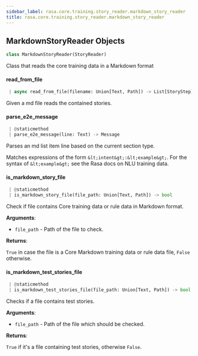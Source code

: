 ```yaml
---
sidebar_label: rasa.core.training.story_reader.markdown_story_reader
title: rasa.core.training.story_reader.markdown_story_reader
---
```


## MarkdownStoryReader Objects

```python
class MarkdownStoryReader(StoryReader)
```

Class that reads the core training data in a Markdown format

#### read\_from\_file

```python
 | async read_from_file(filename: Union[Text, Path]) -> List[StoryStep]
```

Given a md file reads the contained stories.

#### parse\_e2e\_message

```python
 | @staticmethod
 | parse_e2e_message(line: Text) -> Message
```

Parses an md list item line based on the current section type.

Matches expressions of the form `&lt;intent&gt;:&lt;example&gt;`. For the
syntax of `&lt;example&gt;` see the Rasa docs on NLU training data.

#### is\_markdown\_story\_file

```python
 | @staticmethod
 | is_markdown_story_file(file_path: Union[Text, Path]) -> bool
```

Check if file contains Core training data or rule data in Markdown format.

**Arguments**:

- `file_path` - Path of the file to check.
  

**Returns**:

  `True` in case the file is a Core Markdown training data or rule data file,
  `False` otherwise.

#### is\_markdown\_test\_stories\_file

```python
 | @staticmethod
 | is_markdown_test_stories_file(file_path: Union[Text, Path]) -> bool
```

Checks if a file contains test stories.

**Arguments**:

- `file_path` - Path of the file which should be checked.
  

**Returns**:

  `True` if it&#x27;s a file containing test stories, otherwise `False`.

